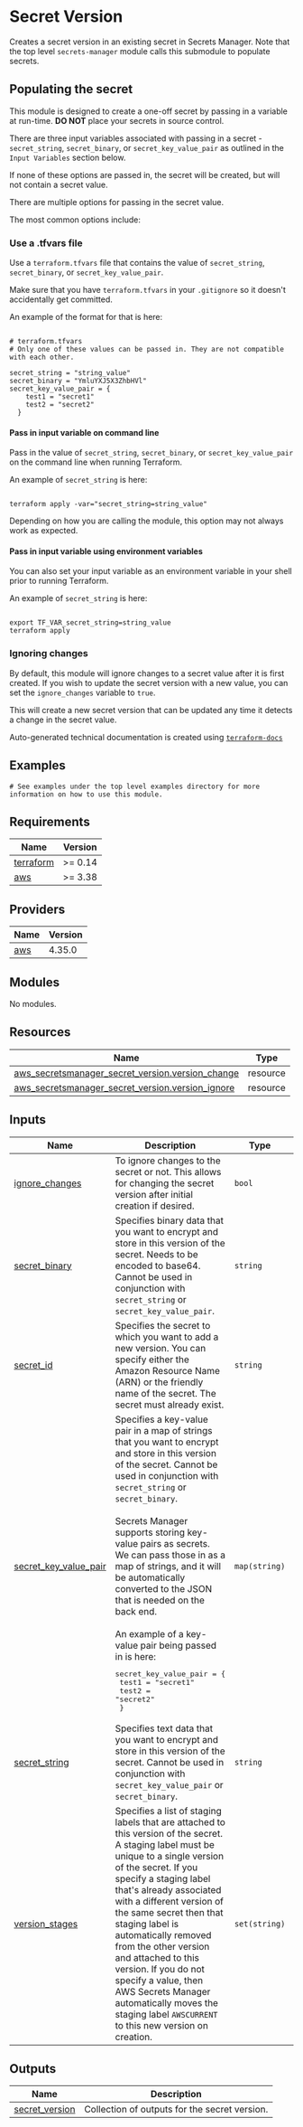 # Secret Version

Creates a secret version in an existing secret in Secrets Manager. Note that the top level `secrets-manager` module calls this submodule to populate secrets.

## Populating the secret

This module is designed to create a one-off secret by passing in a variable at run-time. **DO NOT** place your secrets in source control.

There are three input variables associated with passing in a secret - `secret_string`, `secret_binary`, or `secret_key_value_pair` as outlined in the `Input Variables` section below.

If none of these options are passed in, the secret will be created, but will not contain a secret value.

There are multiple options for passing in the secret value.

The most common options include:

### Use a .tfvars file

Use a `terraform.tfvars` file that contains the value of `secret_string`, `secret_binary`, or `secret_key_value_pair`.

Make sure that you have `terraform.tfvars` in your `.gitignore` so it doesn't accidentally get committed.

An example of the format for that is here:

```hcl

# terraform.tfvars
# Only one of these values can be passed in. They are not compatible with each other.

secret_string = "string_value"
secret_binary = "YmluYXJ5X3ZhbHVl"
secret_key_value_pair = {
    test1 = "secret1"
    test2 = "secret2"
  }

```

#### Pass in input variable on command line

Pass in the value of `secret_string`, `secret_binary`, or `secret_key_value_pair` on the command line when running Terraform.

An example of `secret_string` is here:

```shell

terraform apply -var="secret_string=string_value"

```

Depending on how you are calling the module, this option may not always work as expected.

#### Pass in input variable using environment variables

You can also set your input variable as an environment variable in your shell prior to running Terraform.

An example of `secret_string` is here:

```shell

export TF_VAR_secret_string=string_value
terraform apply

```

### Ignoring changes

By default, this module will ignore changes to a secret value after it is first created. If you wish to update the secret version with a new value, you can set the `ignore_changes` variable to `true`.

This will create a new secret version that can be updated any time it detects a change in the secret value.

<!-- BEGINNING OF PRE-COMMIT-TERRAFORM DOCS HOOK -->

Auto-generated technical documentation is created using [`terraform-docs`](https://terraform-docs.io/)
## Examples

```hcl
# See examples under the top level examples directory for more information on how to use this module.
```

## Requirements

| Name | Version |
|------|---------|
| <a name="requirement_terraform"></a> [terraform](#requirement\_terraform) | >= 0.14 |
| <a name="requirement_aws"></a> [aws](#requirement\_aws) | >= 3.38 |

## Providers

| Name | Version |
|------|---------|
| <a name="provider_aws"></a> [aws](#provider\_aws) | 4.35.0 |

## Modules

No modules.

## Resources

| Name | Type |
|------|------|
| [aws_secretsmanager_secret_version.version_change](https://registry.terraform.io/providers/hashicorp/aws/latest/docs/resources/secretsmanager_secret_version) | resource |
| [aws_secretsmanager_secret_version.version_ignore](https://registry.terraform.io/providers/hashicorp/aws/latest/docs/resources/secretsmanager_secret_version) | resource |

## Inputs

| Name | Description | Type | Default | Required |
|------|-------------|------|---------|:--------:|
| <a name="input_ignore_changes"></a> [ignore\_changes](#input\_ignore\_changes) | To ignore changes to the secret or not. This allows for changing the secret version after initial creation if desired. | `bool` | `true` | no |
| <a name="input_secret_binary"></a> [secret\_binary](#input\_secret\_binary) | Specifies binary data that you want to encrypt and store in this version of the secret. Needs to be encoded to base64. Cannot be used in conjunction with `secret_string` or `secret_key_value_pair`. | `string` | `null` | no |
| <a name="input_secret_id"></a> [secret\_id](#input\_secret\_id) | Specifies the secret to which you want to add a new version. You can specify either the Amazon Resource Name (ARN) or the friendly name of the secret. The secret must already exist. | `string` | n/a | yes |
| <a name="input_secret_key_value_pair"></a> [secret\_key\_value\_pair](#input\_secret\_key\_value\_pair) | Specifies a key-value pair in a map of strings that you want to encrypt and store in this version of the secret. Cannot be used in conjunction with `secret_string` or `secret_binary`.<br><br>  Secrets Manager supports storing key-value pairs as secrets. We can pass those in as a map of strings, and it will be automatically converted to the JSON that is needed on the back end.<br><br>  An example of a key-value pair being passed in is here:<pre>secret_key_value_pair = {<br>    test1 = "secret1"<br>    test2 = "secret2"<br>  }</pre> | `map(string)` | `null` | no |
| <a name="input_secret_string"></a> [secret\_string](#input\_secret\_string) | Specifies text data that you want to encrypt and store in this version of the secret. Cannot be used in conjunction with `secret_key_value_pair` or `secret_binary`. | `string` | `null` | no |
| <a name="input_version_stages"></a> [version\_stages](#input\_version\_stages) | Specifies a list of staging labels that are attached to this version of the secret. A staging label must be unique to a single version of the secret. If you specify a staging label that's already associated with a different version of the same secret then that staging label is automatically removed from the other version and attached to this version. If you do not specify a value, then AWS Secrets Manager automatically moves the staging label `AWSCURRENT` to this new version on creation. | `set(string)` | `null` | no |

## Outputs

| Name | Description |
|------|-------------|
| <a name="output_secret_version"></a> [secret\_version](#output\_secret\_version) | Collection of outputs for the secret version. |


<!-- END OF PRE-COMMIT-TERRAFORM DOCS HOOK -->
